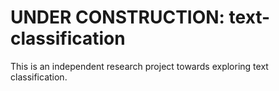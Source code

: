 # UNDER CONSTRUCTION: text-classification
This is an independent research project towards exploring text classification.
